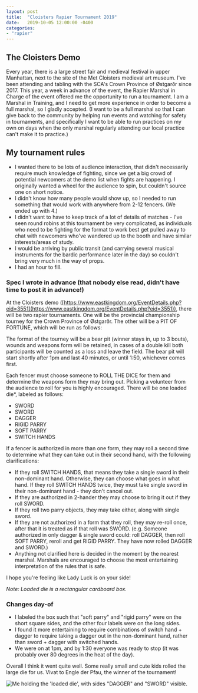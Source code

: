 ```yaml
---
layout: post
title:  "Cloisters Rapier Tournament 2019"
date:   2019-10-05 12:00:00 -0400
categories: 
- "rapier"
---
```


## The Cloisters Demo

Every year, there is a large street fair and medieval festival in upper Manhattan, next to the site of the Met Cloisters medieval art museum. I've been attending and tabling with the SCA's Crown Province of Østgarðr since 2017. This year, a week in advance of the event, the Rapier Marshal in Charge of the event offered me the opportunity to run a tournament. I am a Marshal in Training, and I need to get more experience in order to become a full marshal, so I gladly accepted. (I want to be a full marshal so that I can give back to the community by helping run events and watching for safety in tournaments, and specifically I want to be able to run practices on my own on days when the only marshal regularly attending our local practice can't make it to practice.)

## My tournament rules

- I wanted there to be lots of audience interaction, that didn't necessarily require much knowledge of fighting, since we get a big crowd of potential newcomers at the demo list when fights are happening. I originally wanted a wheel for the audience to spin, but couldn't source one on short notice. 
- I didn't know how many people would show up, so I needed to run something that would work with anywhere from 2-12 fencers. (We ended up with 4.)
- I didn't want to have to keep track of a lot of details of matches - I've seen round robins at this tournament be very complicated, as individuals who need to be fighting for the format to work best get pulled away to chat with newcomers who've wandered up to the booth and have similar interests/areas of study.
- I would be arriving by public transit (and carrying several musical instruments for the bardic performance later in the day) so couldn't bring very much in the way of props.
- I had an hour to fill.

### Spec I wrote in advance (that nobody else read, didn't have time to post it in advance!)

At the Cloisters demo ([https://www.eastkingdom.org/EventDetails.php?eid=3551](https://www.eastkingdom.org/EventDetails.php?eid=3551)), there will be two rapier tournaments. One will be the provincial championship tourney for the Crown Province of Østgarðr. 
The other will be a PIT OF FORTUNE, which will be run as follows:

The format of the tourney will be a bear pit (winner stays in, up to 3 bouts), wounds and weapons form will be retained, in cases of a double kill both participants will be counted as a loss and leave the field. The bear pit will start shortly after 1pm and last 40 minutes, or until 1:50, whichever comes first. 

Each fencer must choose someone to ROLL THE DICE for them and determine the weapons form they may bring out. Picking a volunteer from the audience to roll for you is highly encouraged. There will be one loaded die*, labeled as follows:

- SWORD
- SWORD
- DAGGER
- RIGID PARRY
- SOFT PARRY
- SWITCH HANDS

If a fencer is authorized in more than one form, they may roll a second time to determine what they can take out in their second hand, with the following clarifications: 
- If they roll SWITCH HANDS, that means they take a single sword in their non-dominant hand. Otherwise, they can choose what goes in what hand. If they roll SWITCH HANDS twice, they must take single sword in their non-dominant hand - they don't cancel out.
- If they are authorized in 2-hander they may choose to bring it out if they roll SWORD. 
- If they roll two parry objects, they may take either, along with single sword.
- If they are not authorized in a form that they roll, they may re-roll once, after that it is treated as if that roll was SWORD. (e.g. Someone authorized in only dagger & single sword could: roll DAGGER, then roll SOFT PARRY, reroll and get RIGID PARRY. They have now rolled DAGGER and SWORD.)
- Anything not clarified here is decided in the moment by the nearest marshal. Marshals are encouraged to choose the most entertaining interpretation of the rules that is safe.

I hope you're feeling like Lady Luck is on your side!

*Note: Loaded die is a rectangular cardboard box.*

### Changes day-of

- I labeled the box such that "soft parry" and "rigid parry" were on the short square sides, and the other four labels were on the long sides. 
- I found it more entertaining to require combinations of switch hand + dagger to require taking a dagger out in the non-dominant hand, rather than sword + dagger with switched hands.
- We were on at 1pm, and by 1:30 everyone was ready to stop (it was probably over 80 degrees in the heat of the day). 

Overall I think it went quite well. Some really small and cute kids rolled the large die for us. Vivat to Engle der Pfau, the winner of the tournament!

![Me holding the 'loaded die', with sides "DAGGER" and "SWORD" visible.]({{site.url}}{{site.baseurl}}/images/cloisters-2019/dice.jpeg "Picture of me holding the tournament die. Taken by Isabel of Østgarðr")


